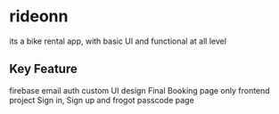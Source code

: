 # rideonn

its a bike rental app, with basic UI and functional at all level

## Key Feature
firebase email auth
custom UI design
Final Booking page
only frontend project
Sign in, Sign up and frogot passcode page
